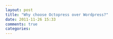 ```yaml
---
layout: post
title: "Why choose Octopress over Wordpress?"
date: 2011-11-26 15:33
comments: true
categories: 
---
```

